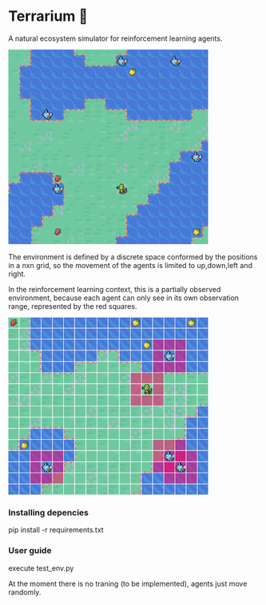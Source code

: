 # Terrarium :leaves:
A natural ecosystem simulator for reinforcement learning agents.

<img src="wallpaper.png" alt="drawing" width="400"/>

The environment is defined by a discrete space conformed by the positions in a nxn grid, so the movement of the agents is limited to up,down,left and right.

In the reinforcement learning context, this is a partially observed environment, because each agent can only see in its own observation range, represented by the red squares.

<img src="wallpaper2.png" alt="drawing" width="400"/>

### Installing depencies

pip install -r requirements.txt

### User guide

execute test_env.py

At the moment there is no traning (to be implemented), agents just move randomly.


